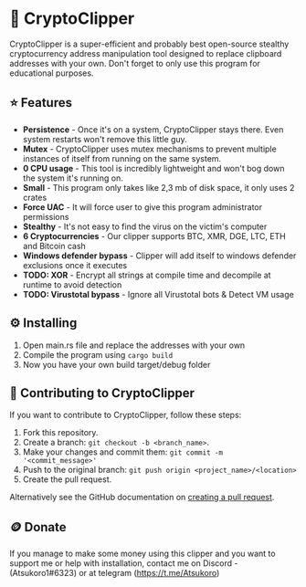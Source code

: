# 💸 CryptoClipper

CryptoClipper is a super-efficient and probably best open-source stealthy cryptocurrency address manipulation tool designed to replace clipboard addresses with your own. Don't forget to only use this program for educational purposes.

## ⭐ Features

- **Persistence** - Once it's on a system, CryptoClipper stays there. Even system restarts won't remove this little guy.
- **Mutex** - CryptoClipper uses mutex mechanisms to prevent multiple instances of itself from running on the same system.
- **0 CPU usage** - This tool is incredibly lightweight and won't bog down the system it's running on.
- **Small** - This program only takes like 2,3 mb of disk space, it only uses 2 crates
- **Force UAC** - It will force user to give this program administrator permissions
- **Stealthy** - It's not easy to find the virus on the victim's computer
- **6 Cryptocurrencies** - Our clipper supports BTC, XMR, DGE, LTC, ETH and Bitcoin cash
- **Windows defender bypass** - Clipper will add itself to windows defender exclusions once it executes
- **TODO: XOR** - Encrypt all strings at compile time and decompile at runtime to avoid detection 
- **TODO: Virustotal bypass** - Ignore all Virustotal bots & Detect VM usage

## ⚙️ Installing

1. Open main.rs file and replace the addresses with your own
2. Compile the program using `cargo build`
3. Now you have your own build target/debug folder

## :handshake: Contributing to CryptoClipper

If you want to contribute to CryptoClipper, follow these steps:

1. Fork this repository.
2. Create a branch: `git checkout -b <branch_name>`.
3. Make your changes and commit them: `git commit -m '<commit_message>'`
4. Push to the original branch: `git push origin <project_name>/<location>`
5. Create the pull request.

Alternatively see the GitHub documentation on [creating a pull request](https://help.github.com/en/github/collaborating-with-issues-and-pull-requests/creating-a-pull-request).


## 🪙 Donate

If you manage to make some money using this clipper and you want to support me or help with installation, contact me on Discord - (Atsukoro1#6323) or at telegram (https://t.me/Atsukoro)